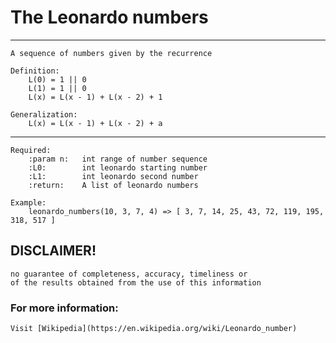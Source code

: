 # The Leonardo numbers

___
    A sequence of numbers given by the recurrence

    Definition:
        L(0) = 1 || 0
        L(1) = 1 || 0
        L(x) = L(x - 1) + L(x - 2) + 1

    Generalization:
        L(x) = L(x - 1) + L(x - 2) + a
___

    Required:
        :param n:   int range of number sequence
        :L0:        int leonardo starting number
        :L1:        int leonardo second number
        :return:    A list of leonardo numbers

    Example:
        leonardo_numbers(10, 3, 7, 4) => [ 3, 7, 14, 25, 43, 72, 119, 195, 318, 517 ]

## DISCLAIMER!
    no guarantee of completeness, accuracy, timeliness or 
    of the results obtained from the use of this information

### For more information:
	Visit [Wikipedia](https://en.wikipedia.org/wiki/Leonardo_number)